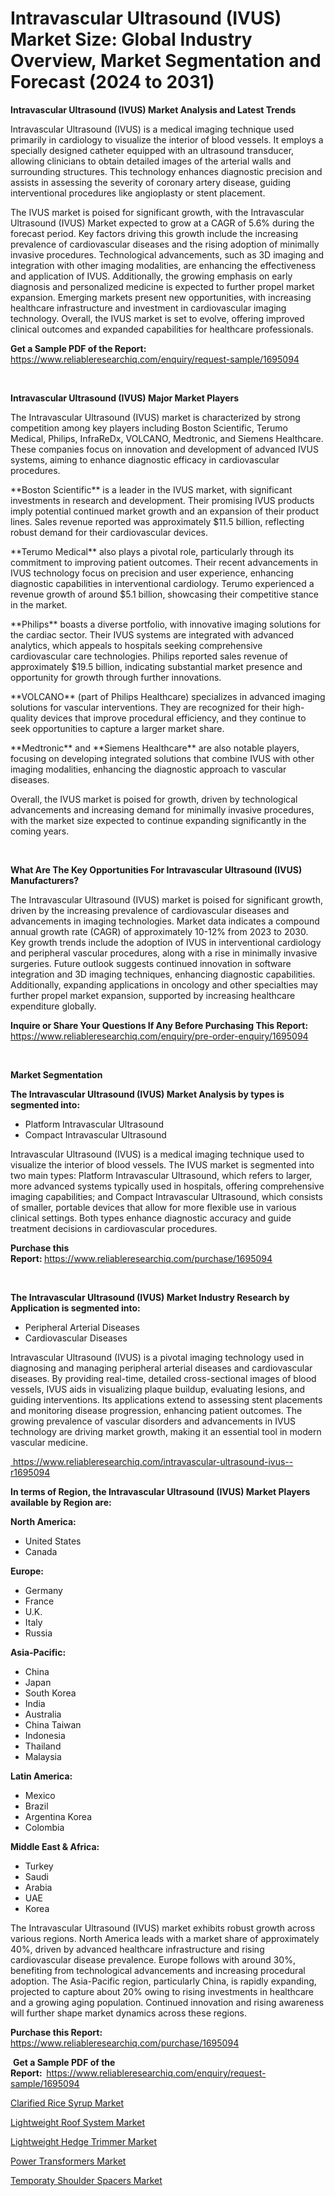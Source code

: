 <p><h1>Intravascular Ultrasound (IVUS) Market Size: Global Industry Overview, Market Segmentation and Forecast (2024 to 2031)</h1></p><p><strong>Intravascular Ultrasound (IVUS) Market Analysis and Latest Trends</strong></p>
<p><p>Intravascular Ultrasound (IVUS) is a medical imaging technique used primarily in cardiology to visualize the interior of blood vessels. It employs a specially designed catheter equipped with an ultrasound transducer, allowing clinicians to obtain detailed images of the arterial walls and surrounding structures. This technology enhances diagnostic precision and assists in assessing the severity of coronary artery disease, guiding interventional procedures like angioplasty or stent placement.</p><p>The IVUS market is poised for significant growth, with the Intravascular Ultrasound (IVUS) Market expected to grow at a CAGR of 5.6% during the forecast period. Key factors driving this growth include the increasing prevalence of cardiovascular diseases and the rising adoption of minimally invasive procedures. Technological advancements, such as 3D imaging and integration with other imaging modalities, are enhancing the effectiveness and application of IVUS. Additionally, the growing emphasis on early diagnosis and personalized medicine is expected to further propel market expansion. Emerging markets present new opportunities, with increasing healthcare infrastructure and investment in cardiovascular imaging technology. Overall, the IVUS market is set to evolve, offering improved clinical outcomes and expanded capabilities for healthcare professionals.</p></p>
<p><strong>Get a Sample PDF of the Report:&nbsp;</strong> <a href="https://www.reliableresearchiq.com/enquiry/request-sample/1695094?utm_campaign=1124&utm_medium=2&utm_source=Github&utm_content=ia&utm_term=18102024&utm_id=intravascular-ultrasound-ivus">https://www.reliableresearchiq.com/enquiry/request-sample/1695094</a></p>
<p>&nbsp;</p>
<p><strong>Intravascular Ultrasound (IVUS) Major Market Players</strong></p>
<p><p>The Intravascular Ultrasound (IVUS) market is characterized by strong competition among key players including Boston Scientific, Terumo Medical, Philips, InfraReDx, VOLCANO, Medtronic, and Siemens Healthcare. These companies focus on innovation and development of advanced IVUS systems, aiming to enhance diagnostic efficacy in cardiovascular procedures.</p><p>**Boston Scientific** is a leader in the IVUS market, with significant investments in research and development. Their promising IVUS products imply potential continued market growth and an expansion of their product lines. Sales revenue reported was approximately $11.5 billion, reflecting robust demand for their cardiovascular devices.</p><p>**Terumo Medical** also plays a pivotal role, particularly through its commitment to improving patient outcomes. Their recent advancements in IVUS technology focus on precision and user experience, enhancing diagnostic capabilities in interventional cardiology. Terumo experienced a revenue growth of around $5.1 billion, showcasing their competitive stance in the market.</p><p>**Philips** boasts a diverse portfolio, with innovative imaging solutions for the cardiac sector. Their IVUS systems are integrated with advanced analytics, which appeals to hospitals seeking comprehensive cardiovascular care technologies. Philips reported sales revenue of approximately $19.5 billion, indicating substantial market presence and opportunity for growth through further innovations.</p><p>**VOLCANO** (part of Philips Healthcare) specializes in advanced imaging solutions for vascular interventions. They are recognized for their high-quality devices that improve procedural efficiency, and they continue to seek opportunities to capture a larger market share.</p><p>**Medtronic** and **Siemens Healthcare** are also notable players, focusing on developing integrated solutions that combine IVUS with other imaging modalities, enhancing the diagnostic approach to vascular diseases. </p><p>Overall, the IVUS market is poised for growth, driven by technological advancements and increasing demand for minimally invasive procedures, with the market size expected to continue expanding significantly in the coming years.</p></p>
<p>&nbsp;</p>
<p><strong>What Are The Key Opportunities For Intravascular Ultrasound (IVUS) Manufacturers?</strong></p>
<p><p>The Intravascular Ultrasound (IVUS) market is poised for significant growth, driven by the increasing prevalence of cardiovascular diseases and advancements in imaging technologies. Market data indicates a compound annual growth rate (CAGR) of approximately 10-12% from 2023 to 2030. Key growth trends include the adoption of IVUS in interventional cardiology and peripheral vascular procedures, along with a rise in minimally invasive surgeries. Future outlook suggests continued innovation in software integration and 3D imaging techniques, enhancing diagnostic capabilities. Additionally, expanding applications in oncology and other specialties may further propel market expansion, supported by increasing healthcare expenditure globally.</p></p>
<p><strong>Inquire or Share Your Questions If Any Before Purchasing This Report:</strong> <a href="https://www.reliableresearchiq.com/enquiry/pre-order-enquiry/1695094?utm_campaign=1124&utm_medium=2&utm_source=Github&utm_content=ia&utm_term=18102024&utm_id=intravascular-ultrasound-ivus">https://www.reliableresearchiq.com/enquiry/pre-order-enquiry/1695094</a></p>
<p>&nbsp;</p>
<p><strong>Market Segmentation</strong></p>
<p><strong>The Intravascular Ultrasound (IVUS) Market Analysis by types is segmented into:</strong></p>
<p><ul><li>Platform Intravascular Ultrasound</li><li>Compact Intravascular Ultrasound</li></ul></p>
<p><p>Intravascular Ultrasound (IVUS) is a medical imaging technique used to visualize the interior of blood vessels. The IVUS market is segmented into two main types: Platform Intravascular Ultrasound, which refers to larger, more advanced systems typically used in hospitals, offering comprehensive imaging capabilities; and Compact Intravascular Ultrasound, which consists of smaller, portable devices that allow for more flexible use in various clinical settings. Both types enhance diagnostic accuracy and guide treatment decisions in cardiovascular procedures.</p></p>
<p><strong>Purchase this Report:&nbsp;</strong><a href="https://www.reliableresearchiq.com/purchase/1695094?utm_campaign=1124&utm_medium=2&utm_source=Github&utm_content=ia&utm_term=18102024&utm_id=intravascular-ultrasound-ivus">https://www.reliableresearchiq.com/purchase/1695094</a></p>
<p>&nbsp;</p>
<p><strong>The Intravascular Ultrasound (IVUS) Market Industry Research by Application is segmented into:</strong></p>
<p><ul><li>Peripheral Arterial Diseases</li><li>Cardiovascular Diseases</li></ul></p>
<p><p>Intravascular Ultrasound (IVUS) is a pivotal imaging technology used in diagnosing and managing peripheral arterial diseases and cardiovascular diseases. By providing real-time, detailed cross-sectional images of blood vessels, IVUS aids in visualizing plaque buildup, evaluating lesions, and guiding interventions. Its applications extend to assessing stent placements and monitoring disease progression, enhancing patient outcomes. The growing prevalence of vascular disorders and advancements in IVUS technology are driving market growth, making it an essential tool in modern vascular medicine.</p></p>
<p><a href="https://www.reliableresearchiq.com/intravascular-ultrasound-ivus--r1695094?utm_campaign=1124&utm_medium=2&utm_source=Github&utm_content=ia&utm_term=18102024&utm_id=intravascular-ultrasound-ivus">&nbsp;https://www.reliableresearchiq.com/intravascular-ultrasound-ivus--r1695094</a></p>
<p><strong>In terms of Region, the Intravascular Ultrasound (IVUS) Market Players available by Region are:</strong></p>
<p>
    <p> <strong> North America: </strong>
        <ul>
            <li>United States</li>
            <li>Canada</li>
        </ul>
        </p> 
    <p> <strong> Europe: </strong>
        <ul>
            <li>Germany</li>
            <li>France</li>
            <li>U.K.</li>
            <li>Italy</li>
            <li>Russia</li>
        </ul>
        </p> 
    <p> <strong> Asia-Pacific: </strong>
        <ul>
            <li>China</li>
            <li>Japan</li>
            <li>South Korea</li>
            <li>India</li>
            <li>Australia</li>
            <li>China Taiwan</li>
            <li>Indonesia</li>
            <li>Thailand</li>
            <li>Malaysia</li>
        </ul>
        </p> 
    <p> <strong> Latin America: </strong>
        <ul>
            <li>Mexico</li>
            <li>Brazil</li>
            <li>Argentina Korea</li>
            <li>Colombia</li>
        </ul>
        </p> 
    <p> <strong> Middle East & Africa: </strong>
        <ul>
            <li>Turkey</li>
            <li>Saudi</li>
            <li>Arabia</li>
            <li>UAE</li>
            <li>Korea</li>
        </ul>
    </p>
    </p>
<p><p>The Intravascular Ultrasound (IVUS) market exhibits robust growth across various regions. North America leads with a market share of approximately 40%, driven by advanced healthcare infrastructure and rising cardiovascular disease prevalence. Europe follows with around 30%, benefiting from technological advancements and increasing procedural adoption. The Asia-Pacific region, particularly China, is rapidly expanding, projected to capture about 20% owing to rising investments in healthcare and a growing aging population. Continued innovation and rising awareness will further shape market dynamics across these regions.</p></p>
<p><strong>Purchase this Report: </strong><a href="https://www.reliableresearchiq.com/purchase/1695094?utm_campaign=1124&utm_medium=2&utm_source=Github&utm_content=ia&utm_term=18102024&utm_id=intravascular-ultrasound-ivus">https://www.reliableresearchiq.com/purchase/1695094</a></p>
<p>&nbsp;<strong>Get a Sample PDF of the Report:&nbsp;&nbsp;</strong><a href="https://www.reliableresearchiq.com/enquiry/request-sample/1695094?utm_campaign=1124&utm_medium=2&utm_source=Github&utm_content=ia&utm_term=18102024&utm_id=intravascular-ultrasound-ivus">https://www.reliableresearchiq.com/enquiry/request-sample/1695094</a></p>
<p><strong></strong></p>
<p><p><a href="https://github.com/padencrooks0o/Market-Research-Report-List-1/blob/main/clarified-rice-syrup-market.md?utm_campaign=1124&utm_medium=2&utm_source=Github&utm_content=ia&utm_term=18102024&utm_id=intravascular-ultrasound-ivus">Clarified Rice Syrup Market</a></p><p><a href="https://issuu.com/reportprime-2/docs/lightweight-roof-system-market-size_8511de615cf034?utm_campaign=1124&utm_medium=2&utm_source=Github&utm_content=ia&utm_term=18102024&utm_id=intravascular-ultrasound-ivus">Lightweight Roof System Market</a></p><p><a href="https://issuu.com/reportprime-2/docs/lightweight-hedge-trimmer-market-si_01f4be7017244f?utm_campaign=1124&utm_medium=2&utm_source=Github&utm_content=ia&utm_term=18102024&utm_id=intravascular-ultrasound-ivus">Lightweight Hedge Trimmer Market</a></p><p><a href="https://www.linkedin.com/pulse/decoding-power-transformers-industry-dynamics-strategic-imperatives-utc9e?utm_campaign=1124&utm_medium=2&utm_source=Github&utm_content=ia&utm_term=18102024&utm_id=intravascular-ultrasound-ivus">Power Transformers Market</a></p><p><a href="https://github.com/birroctaymonyj/Market-Research-Report-List-1/blob/main/temporaty-shoulder-spacers-market.md?utm_campaign=1124&utm_medium=2&utm_source=Github&utm_content=ia&utm_term=18102024&utm_id=intravascular-ultrasound-ivus">Temporaty Shoulder Spacers Market</a></p></p>